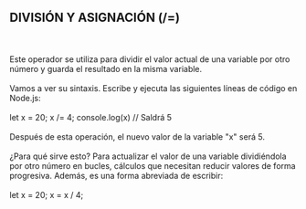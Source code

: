 <h2>DIVISIÓN Y ASIGNACIÓN (/=)</h2>
<br>
<br>
Este operador se utiliza para dividir el valor actual de una variable por otro número y guarda el resultado en la misma variable.
<br>
<br>
Vamos a ver su sintaxis. Escribe y ejecuta las siguientes líneas de código en Node.js:
<br>
<br>
let x = 20;
x /= 4;
console.log(x) // Saldrá 5
<br>
<br>
Después de esta operación, el nuevo valor de la variable "x" será 5.
<br>
<br>
¿Para qué sirve esto? Para actualizar el valor de una variable dividiéndola por otro número en bucles, cálculos que necesitan reducir valores de forma progresiva. Además, es una forma abreviada de escribir:
<br>
<br>
let x = 20;
x = x / 4;
<br>
<br>